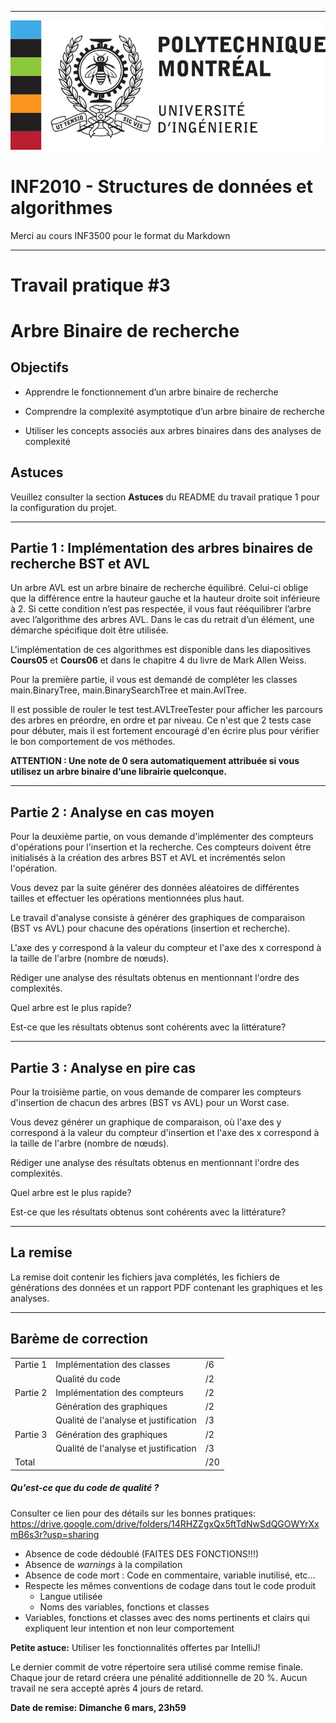 ------------------------------------------------------------------------

![](resources/logo_poly.png)
<td><h1>INF2010 - Structures de données et algorithmes</h1></td>

Merci au cours INF3500 pour le format du Markdown

------------------------------------------------------------------------

Travail pratique \#3
====================

Arbre Binaire de recherche
=============================================================

Objectifs
---------
* Apprendre le fonctionnement d’un arbre binaire de recherche

* Comprendre la complexité asymptotique d’un arbre binaire de recherche

* Utiliser les concepts associés aux arbres binaires dans des analyses de complexité

Astuces
-------
Veuillez consulter la section **Astuces** du README du travail pratique 1 pour la configuration du projet.

------------------------------------------------------------------------

Partie 1 : Implémentation des arbres binaires de recherche BST et AVL
---------------
Un arbre AVL est un arbre binaire de recherche équilibré. Celui-ci oblige que la différence entre la hauteur gauche et la hauteur droite soit inférieure à 2. Si cette condition n’est pas respectée, il vous faut rééquilibrer l’arbre avec l’algorithme des arbres AVL. Dans le cas du retrait d’un élément, une démarche spécifique doit être utilisée.

L'implémentation de ces algorithmes est disponible dans les diapositives **Cours05** et **Cours06** et dans le chapitre 4 du livre de Mark Allen Weiss.

Pour la première partie, il vous est demandé de compléter les classes main.BinaryTree, main.BinarySearchTree et main.AvlTree.

Il est possible de rouler le test test.AVLTreeTester pour afficher les parcours des arbres en préordre, en ordre et par niveau. Ce n'est que 2 tests case pour débuter, mais il est fortement encouragé d'en écrire plus pour vérifier le bon comportement de vos méthodes.

**ATTENTION : Une note de 0 sera automatiquement attribuée si vous utilisez un arbre binaire d’une librairie quelconque.**

------------------------------------------------------------------------

Partie 2 : Analyse en cas moyen
---------------
Pour la deuxième partie, on vous demande d'implémenter des compteurs d'opérations pour l'insertion et la recherche. Ces compteurs doivent être initialisés à la création des arbres BST et AVL et incrémentés selon l'opération. 

Vous devez par la suite générer des données aléatoires de différentes tailles et effectuer les opérations mentionnées plus haut.

Le travail d'analyse consiste à générer des graphiques de comparaison (BST vs AVL) pour chacune des opérations (insertion et recherche).

L'axe des y correspond à la valeur du compteur et l'axe des x correspond à la taille de l'arbre (nombre de nœuds).

Rédiger une analyse des résultats obtenus en mentionnant l'ordre des complexités.

Quel arbre est le plus rapide? 

Est-ce que les résultats obtenus sont cohérents avec la littérature?

------------------------------------------------------------------------

Partie 3 : Analyse en pire cas
---------------
Pour la troisième partie, on vous demande de comparer les compteurs d'insertion de chacun des arbres (BST vs AVL) pour un Worst case.

Vous devez générer un graphique de comparaison, où l'axe des y correspond à la valeur du compteur d'insertion et l'axe des x correspond à la taille de l'arbre (nombre de nœuds).

Rédiger une analyse des résultats obtenus en mentionnant l'ordre des complexités.

Quel arbre est le plus rapide? 

Est-ce que les résultats obtenus sont cohérents avec la littérature?

------------------------------------------------------------------------

La remise
---------------
La remise doit contenir les fichiers java complétés, les fichiers de générations des données et un rapport PDF contenant les graphiques et les analyses.

------------------------------------------------------------------------

Barème de correction
--------------------

||||
|-----------------|------------------------------------------|-----|
| Partie 1        | Implémentation des classes               | /6  |
|                 | Qualité du code                          | /2  |
| Partie 2        | Implémentation des compteurs             | /2  |
|                 | Génération des graphiques                | /2  |
|                 | Qualité de l'analyse et justification    | /3  |
| Partie 3        | Génération des graphiques                | /2  |
|                 | Qualité de l'analyse et justification    | /3  |
| Total           |                                          | /20 |


##### Qu'est-ce que du code de qualité ?
Consulter ce lien pour des détails sur les bonnes pratiques: https://drive.google.com/drive/folders/14RHZZgxQx5ftTdNwSdQGOWYrXxmB6s3r?usp=sharing
* Absence de code dédoublé (FAITES DES FONCTIONS!!!)
* Absence de *warnings* à la compilation
* Absence de code mort : Code en commentaire, variable inutilisé, etc...
* Respecte les mêmes conventions de codage dans tout le code produit
  * Langue utilisée
  * Noms des variables, fonctions et classes
* Variables, fonctions et classes avec des noms pertinents et clairs qui expliquent leur intention et non leur comportement

**Petite astuce:** Utiliser les fonctionnalités offertes par IntelliJ!

Le dernier commit de votre répertoire sera utilisé comme remise finale. Chaque jour de retard créera une pénalité
additionnelle de 20 %. Aucun travail ne sera accepté après 4 jours de retard.

**Date de remise: Dimanche 6 mars, 23h59**

